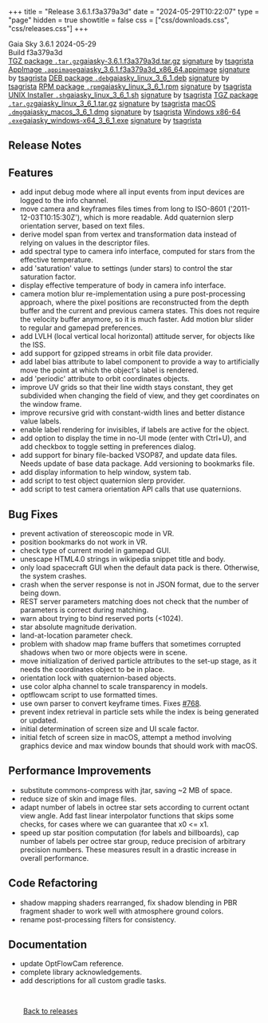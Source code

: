 +++
title = "Release 3.6.1.f3a379a3d"
date = "2024-05-29T10:22:07"
type = "page"
hidden = true
showtitle = false
css = ["css/downloads.css", "css/releases.css"]
+++

<div class="download-container">
<div id="download-title">
<i class="fa-solid fa-tag"></i>
Gaia Sky <span class="downloads-version">3.6.1</span> 
<time class="downloads-releasedate" datetime="2024-05-29T10:22:07" title="Published: 2024-05-29T10:22:07"><i class="fa-solid fa-calendar"></i> 2024-05-29</time>
<div class="downloads-build">Build f3a379a3d</div></div>
<div class="download-section">
<a href="https://gaia.ari.uni-heidelberg.de/gaiasky/releases/3.6.1.f3a379a3d/gaiasky-3.6.1.f3a379a3d.tar.gz" class="download-button"><i class="fa-solid fa-file-zipper"></i> TGZ package <code>.tar.gz</code><span class="download-sub">gaiasky-3.6.1.f3a379a3d.tar.gz</span></a>
<span class="signature">
<a href="https://gaia.ari.uni-heidelberg.de/gaiasky/releases/3.6.1.f3a379a3d/gaiasky-3.6.1.f3a379a3d.tar.gz.sig">signature</a>  by  <a href="https://keyserver.ubuntu.com/pks/lookup?search=0x448C2B189756743013D5F7C22FD2A59C1D734C1F&fingerprint=on&op=index">tsagrista</a>
</span>
<a href="https://gaia.ari.uni-heidelberg.de/gaiasky/releases/3.6.1.f3a379a3d/gaiasky_3.6.1.f3a379a3d_x86_64.appimage" class="download-button"><i class="fa-solid fa-box-archive"></i> AppImage <code>.appimage</code><span class="download-sub">gaiasky_3.6.1.f3a379a3d_x86_64.appimage</span></a>
<span class="signature">
<a href="https://gaia.ari.uni-heidelberg.de/gaiasky/releases/3.6.1.f3a379a3d/gaiasky_3.6.1.f3a379a3d_x86_64.appimage.sig">signature</a>  by  <a href="https://keyserver.ubuntu.com/pks/lookup?search=0x448C2B189756743013D5F7C22FD2A59C1D734C1F&fingerprint=on&op=index">tsagrista</a>
</span>
<a href="https://gaia.ari.uni-heidelberg.de/gaiasky/releases/3.6.1.f3a379a3d/gaiasky_linux_3_6_1.deb" class="download-button"><i class="fa-brands fa-debian"></i> DEB package <code>.deb</code><span class="download-sub">gaiasky_linux_3_6_1.deb</span></a>
<span class="signature">
<a href="https://gaia.ari.uni-heidelberg.de/gaiasky/releases/3.6.1.f3a379a3d/gaiasky_linux_3_6_1.deb.sig">signature</a>  by  <a href="https://keyserver.ubuntu.com/pks/lookup?search=0x448C2B189756743013D5F7C22FD2A59C1D734C1F&fingerprint=on&op=index">tsagrista</a>
</span>
<a href="https://gaia.ari.uni-heidelberg.de/gaiasky/releases/3.6.1.f3a379a3d/gaiasky_linux_3_6_1.rpm" class="download-button"><i class="fa-brands fa-fedora"></i> RPM package <code>.rpm</code><span class="download-sub">gaiasky_linux_3_6_1.rpm</span></a>
<span class="signature">
<a href="https://gaia.ari.uni-heidelberg.de/gaiasky/releases/3.6.1.f3a379a3d/gaiasky_linux_3_6_1.rpm.sig">signature</a>  by  <a href="https://keyserver.ubuntu.com/pks/lookup?search=0x448C2B189756743013D5F7C22FD2A59C1D734C1F&fingerprint=on&op=index">tsagrista</a>
</span>
<a href="https://gaia.ari.uni-heidelberg.de/gaiasky/releases/3.6.1.f3a379a3d/gaiasky_linux_3_6_1.sh" class="download-button"><i class="fa fa-terminal"></i> UNIX Installer <code>.sh</code><span class="download-sub">gaiasky_linux_3_6_1.sh</span></a>
<span class="signature">
<a href="https://gaia.ari.uni-heidelberg.de/gaiasky/releases/3.6.1.f3a379a3d/gaiasky_linux_3_6_1.sh.sig">signature</a>  by  <a href="https://keyserver.ubuntu.com/pks/lookup?search=0x448C2B189756743013D5F7C22FD2A59C1D734C1F&fingerprint=on&op=index">tsagrista</a>
</span>
<a href="https://gaia.ari.uni-heidelberg.de/gaiasky/releases/3.6.1.f3a379a3d/gaiasky_linux_3_6_1.tar.gz" class="download-button"><i class="fa-solid fa-file-zipper"></i> TGZ package <code>.tar.gz</code><span class="download-sub">gaiasky_linux_3_6_1.tar.gz</span></a>
<span class="signature">
<a href="https://gaia.ari.uni-heidelberg.de/gaiasky/releases/3.6.1.f3a379a3d/gaiasky_linux_3_6_1.tar.gz.sig">signature</a>  by  <a href="https://keyserver.ubuntu.com/pks/lookup?search=0x448C2B189756743013D5F7C22FD2A59C1D734C1F&fingerprint=on&op=index">tsagrista</a>
</span>
<a href="https://gaia.ari.uni-heidelberg.de/gaiasky/releases/3.6.1.f3a379a3d/gaiasky_macos_3_6_1.dmg" class="download-button"><i class="fa-brands fa-apple"></i> macOS <code>.dmg</code><span class="download-sub">gaiasky_macos_3_6_1.dmg</span></a>
<span class="signature">
<a href="https://gaia.ari.uni-heidelberg.de/gaiasky/releases/3.6.1.f3a379a3d/gaiasky_macos_3_6_1.dmg.sig">signature</a>  by  <a href="https://keyserver.ubuntu.com/pks/lookup?search=0x448C2B189756743013D5F7C22FD2A59C1D734C1F&fingerprint=on&op=index">tsagrista</a>
</span>
<a href="https://gaia.ari.uni-heidelberg.de/gaiasky/releases/3.6.1.f3a379a3d/gaiasky_windows-x64_3_6_1.exe" class="download-button"><i class="fa-brands fa-windows"></i> Windows x86-64 <code>.exe</code><span class="download-sub">gaiasky_windows-x64_3_6_1.exe</span></a>
<span class="signature">
<a href="https://gaia.ari.uni-heidelberg.de/gaiasky/releases/3.6.1.f3a379a3d/gaiasky_windows-x64_3_6_1.exe.sig">signature</a>  by  <a href="https://keyserver.ubuntu.com/pks/lookup?search=0x448C2B189756743013D5F7C22FD2A59C1D734C1F&fingerprint=on&op=index">tsagrista</a>
</span>
</div>
</div>

<section class="release-notes">

# Release Notes


## Features
- add input debug mode where all input events from input devices are logged to the info channel.
- move camera and keyframes files times from long to ISO-8601 ('2011-12-03T10:15:30Z'), which is more readable. Add quaternion slerp orientation server, based on text files.
- derive model span from vertex and transformation data instead of relying on values in the descriptor files.
- add spectral type to camera info interface, computed for stars from the effective temperature.
- add 'saturation' value to settings (under stars) to control the star saturation factor.
- display effective temperature of body in camera info interface.
- camera motion blur re-implementation using a pure post-processing approach, where the pixel positions are reconstructed from the depth buffer and the current and previous camera states. This does not require the velocity buffer anymore, so it is much faster. Add motion blur slider to regular and gamepad preferences.
- add LVLH (local vertical local horizontal) attitude server, for objects like the ISS.
- add support for gzipped streams in orbit file data provider.
- add label bias attribute to label component to provide a way to artificially move the point at which the object's label is rendered.
- add 'periodic' attribute to orbit coordinates objects.
- improve UV grids so that their line width stays constant, they get subdivided when changing the field of view, and they get coordinates on the window frame.
- improve recursive grid with constant-width lines and better distance value labels.
- enable label rendering for invisibles, if labels are active for the object.
- add option to display the time in no-UI mode (enter with Ctrl+U), and add checkbox to toggle setting in preferences dialog.
- add support for binary file-backed VSOP87, and update data files. Needs update of base data package. Add versioning to bookmarks file.
- add display information to help window, system tab.
- add script to test object quaternion slerp provider.
- add script to test camera orientation API calls that use quaternions.

## Bug Fixes
- prevent activation of stereoscopic mode in VR.
- position bookmarks do not work in VR.
- check type of current model in gamepad GUI.
- unescape HTML4.0 strings in wikipedia snippet title and body.
- only load spacecraft GUI when the default data pack is there. Otherwise, the system crashes.
- crash when the server response is not in JSON format, due to the server being down.
- REST server parameters matching does not check that the number of parameters is correct during matching.
- warn about trying to bind reserved ports (<1024).
- star absolute magnitude derivation.
- land-at-location parameter check.
- problem with shadow map frame buffers that sometimes corrupted shadows when two or more objects were in scene.
- move initialization of derived particle attributes to the set-up stage, as it needs the coordinates object to be in place.
- orientation lock with quaternion-based objects.
- use color alpha channel to scale transparency in models.
- optflowcam script to use formatted times.
- use own parser to convert keyframe times. Fixes [#768](https://codeberg.org/gaiasky/gaiasky/issues/768).
- prevent index retrieval in particle sets while the index is being generated or updated.
- initial determination of screen size and UI scale factor.
- initial fetch of screen size in macOS, attempt a method involving graphics device and max window bounds that should work with macOS.

## Performance Improvements
- substitute commons-compress with jtar, saving ~2 MB of space.
- reduce size of skin and image files.
- adapt number of labels in octree star sets according to current octant view angle. Add fast linear interpolator functions that skips some checks, for cases where we can guarantee that x0 <= x1.
- speed up star position computation (for labels and billboards), cap number of labels per octree star group, reduce precision of arbitrary precision numbers. These measures result in a drastic increase in overall performance.

## Code Refactoring
- shadow mapping shaders rearranged, fix shadow blending in PBR fragment shader to work well with atmosphere ground colors.
- rename post-processing filters for consistency.

## Documentation
- update OptFlowCam reference.
- complete library acknowledgements.
- add descriptions for all custom gradle tasks.
</section>


<p class="center-text" style="padding: 30px;">
<i class="fa-solid fa-circle-arrow-left"></i> <a href="/downloads/releases">Back to releases</a>
</p>
